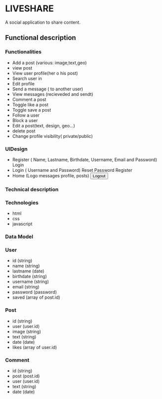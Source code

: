 # LIVESHARE

A social application to share content.

## Functional description

### Functionalities

- Add a post (various: image,text,geo)
- view post
- View user profile(her o his post)
- Search user in
- Edit profile
- Send a message ( to another user)
- View messages (recieveded and sendt)
- Comment a post
- Toggle like a post
- Toggle save a post
- Follow a user
- Block a user
- Edit a post(text, design, geo...)
- delete post
- Change profile visibility( private/public)

### UIDesign

- Register ( Name, Lastname, Birthdate, Username, Email and Password) <a>Login
- Login ( Username and Password) <a>Reset Password <a>Register
- Home (Logo messages profile, posts) <button> Logout

### Technical description

### Technologies

- html
- css
- javascript

### Data Model

### User

- id (string)
- name (string)
- lastname (date)
- birthdate (string)
- username (string)
- email (string)
- password (password)
- saved (array of post.id)

### Post

- id (string)
- user (user.id)
- image (string)
- text (string)
- date (date)
- likes (array of user.id)

### Comment

- id (string)
- post (post.id)
- user (user.id)
- text (string)
- date (date)
